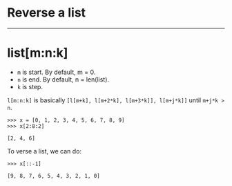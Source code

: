 # Reverse a list
---

# list[m:n:k]

* `m` is start. By default, m = 0.
* `n` is end. By default, n = len(list).
* `k` is step.


`l[m:n:k]` is basically `[l[m+k], l[m+2*k], l[m+3*k]], l[m+j*k]]` until `m+j*k > n`.


```
>>> x = [0, 1, 2, 3, 4, 5, 6, 7, 8, 9]
>>> x[2:8:2]

[2, 4, 6]
```

To verse a list, we can do:

```
>>> x[::-1]

[9, 8, 7, 6, 5, 4, 3, 2, 1, 0]
``` 